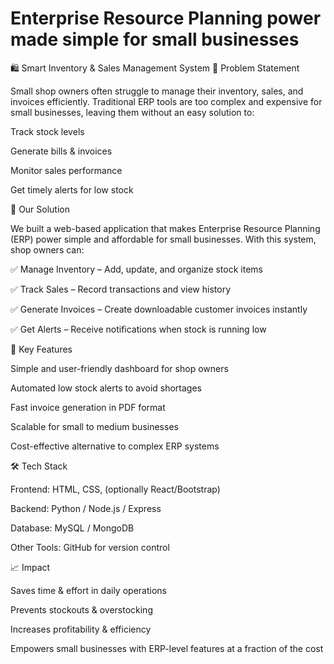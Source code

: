 # Enterprise Resource Planning power made simple for small businesses
🛍️ Smart Inventory & Sales Management System
📌 Problem Statement

Small shop owners often struggle to manage their inventory, sales, and invoices efficiently. Traditional ERP tools are too complex and expensive for small businesses, leaving them without an easy solution to:

Track stock levels

Generate bills & invoices

Monitor sales performance

Get timely alerts for low stock

🚀 Our Solution

We built a web-based application that makes Enterprise Resource Planning (ERP) power simple and affordable for small businesses.
With this system, shop owners can:

✅ Manage Inventory – Add, update, and organize stock items

✅ Track Sales – Record transactions and view history

✅ Generate Invoices – Create downloadable customer invoices instantly

✅ Get Alerts – Receive notifications when stock is running low

🎯 Key Features

Simple and user-friendly dashboard for shop owners

Automated low stock alerts to avoid shortages

Fast invoice generation in PDF format

Scalable for small to medium businesses

Cost-effective alternative to complex ERP systems

🛠️ Tech Stack

Frontend: HTML, CSS, (optionally React/Bootstrap)

Backend: Python / Node.js / Express

Database: MySQL / MongoDB

Other Tools: GitHub for version control

📈 Impact

Saves time & effort in daily operations

Prevents stockouts & overstocking

Increases profitability & efficiency

Empowers small businesses with ERP-level features at a fraction of the cost

